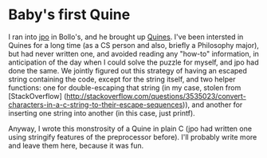 # Baby's first Quine #

I ran into [jpo](https://github.com/jpouellet) in Bollo's, and he brought up
[Quines](https://en.wikipedia.org/wiki/Quine_(computing)). I've been intersted
in Quines for a long time (as a CS person and also, briefly a Philosophy major),
but had never written one, and avoided reading any "how-to" information,
in anticipation of the day when I could solve the puzzle for myself, and jpo
had done the same. We jointly figured out this strategy of having an escaped
string containing the code, except for the string itself, and two helper
functions: one for double-escaping that string (in my case, stolen from
[StackOverflow] (http://stackoverflow.com/questions/3535023/convert-characters-in-a-c-string-to-their-escape-sequences)),
and another for inserting one string into another (in this case, just printf).

Anyway, I wrote this monstrosity of a Quine in plain C (jpo had written one
using stringify features of the preprocessor before). I'll probably write more
and leave them here, because it was fun.
